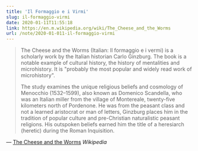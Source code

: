 ```yaml
---
title: 'Il Formaggio e i Virmi'
slug: il-formaggio-virmi
date: 2020-01-11T11:55:18
link: https://en.m.wikipedia.org/wiki/The_Cheese_and_the_Worms
url: /note/2020-01-011-il-formaggio-virmi
---
```


> The Cheese and the Worms (Italian: Il formaggio e i vermi) is a scholarly work by the Italian historian Carlo Ginzburg. The book is a notable example of cultural history, the history of mentalities and microhistory. It is "probably the most popular and widely read work of microhistory".
>
> The study examines the unique religious beliefs and cosmology of Menocchio (1532–1599), also known as Domenico Scandella, who was an Italian miller from the village of Montereale, twenty-five kilometers north of Pordenone. He was from the peasant class and not a learned aristocrat or man of letters, Ginzburg places him in the tradition of popular culture and pre-Christian naturalistic peasant religions. His outspoken beliefs earned him the title of a heresiarch (heretic) during the Roman Inquisition. 

— [The Cheese and the Worms](https://en.m.wikipedia.org/wiki/The_Cheese_and_the_Worms) _Wikipedia_
